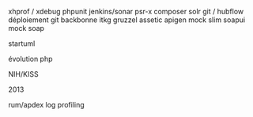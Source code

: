 xhprof / xdebug
phpunit
jenkins/sonar
psr-x
composer
solr
git / hubflow
déploiement git
backbonne
itkg
gruzzel
assetic
apigen
mock slim
soapui mock soap


startuml

évolution php

NIH/KISS


2013

rum/apdex
log profiling
